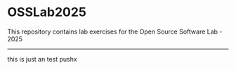 # OSSLab2025

This repository contains lab exercises for the Open Source Software Lab - 2025

---

this is just an test pushx

